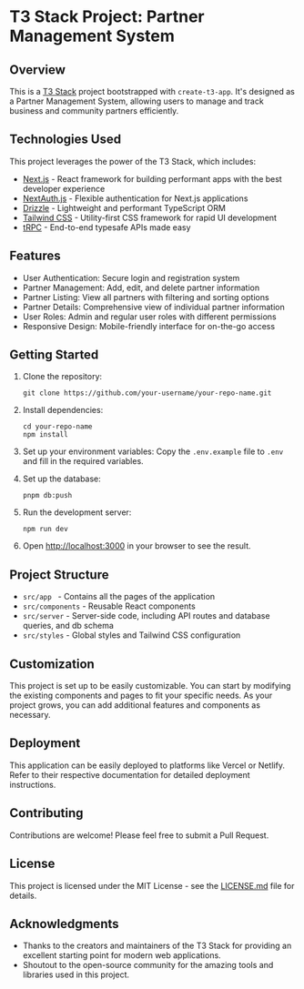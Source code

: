 # T3 Stack Project: Partner Management System

## Overview

This is a [T3 Stack](https://create.t3.gg/) project bootstrapped with `create-t3-app`. It's designed as a Partner Management System, allowing users to manage and track business and community partners efficiently.

## Technologies Used

This project leverages the power of the T3 Stack, which includes:

- [Next.js](https://nextjs.org) - React framework for building performant apps with the best developer experience
- [NextAuth.js](https://next-auth.js.org) - Flexible authentication for Next.js applications
- [Drizzle](https://orm.drizzle.team) - Lightweight and performant TypeScript ORM
- [Tailwind CSS](https://tailwindcss.com) - Utility-first CSS framework for rapid UI development
- [tRPC](https://trpc.io) - End-to-end typesafe APIs made easy

## Features

- User Authentication: Secure login and registration system
- Partner Management: Add, edit, and delete partner information
- Partner Listing: View all partners with filtering and sorting options
- Partner Details: Comprehensive view of individual partner information
- User Roles: Admin and regular user roles with different permissions
- Responsive Design: Mobile-friendly interface for on-the-go access

## Getting Started

1. Clone the repository:
   ```
   git clone https://github.com/your-username/your-repo-name.git
   ```

2. Install dependencies:
   ```
   cd your-repo-name
   npm install
   ```

3. Set up your environment variables:
   Copy the `.env.example` file to `.env` and fill in the required variables.

4. Set up the database:
   ```
   pnpm db:push
   ```

5. Run the development server:
   ```
   npm run dev
   ```

6. Open [http://localhost:3000](http://localhost:3000) in your browser to see the result.

## Project Structure

- `src/app ` - Contains all the pages of the application
- `src/components` - Reusable React components
- `src/server` - Server-side code, including API routes and database queries, and db schema
- `src/styles` - Global styles and Tailwind CSS configuration

## Customization

This project is set up to be easily customizable. You can start by modifying the existing components and pages to fit your specific needs. As your project grows, you can add additional features and components as necessary.

## Deployment

This application can be easily deployed to platforms like Vercel or Netlify. Refer to their respective documentation for detailed deployment instructions.

## Contributing

Contributions are welcome! Please feel free to submit a Pull Request.

## License

This project is licensed under the MIT License - see the [LICENSE.md](LICENSE.md) file for details.

## Acknowledgments

- Thanks to the creators and maintainers of the T3 Stack for providing an excellent starting point for modern web applications.
- Shoutout to the open-source community for the amazing tools and libraries used in this project.
